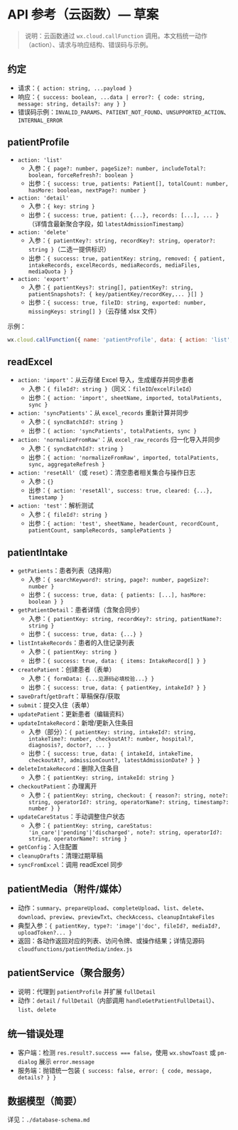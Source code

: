 # API 参考（云函数）— 草案

> 说明：云函数通过 `wx.cloud.callFunction` 调用。本文档统一动作（action）、请求与响应结构、错误码与示例。

## 约定
- 请求：`{ action: string, ...payload }`
- 响应：`{ success: boolean, ...data | error?: { code: string, message: string, details?: any } }`
- 错误码示例：`INVALID_PARAMS`、`PATIENT_NOT_FOUND`、`UNSUPPORTED_ACTION`、`INTERNAL_ERROR`

## patientProfile
- `action: 'list'`
  - 入参：`{ page?: number, pageSize?: number, includeTotal?: boolean, forceRefresh?: boolean }`
  - 出参：`{ success: true, patients: Patient[], totalCount: number, hasMore: boolean, nextPage?: number }`
- `action: 'detail'`
  - 入参：`{ key: string }`
  - 出参：`{ success: true, patient: {...}, records: [...], ... }`（详情含最新聚合字段，如 `latestAdmissionTimestamp`）
- `action: 'delete'`
  - 入参：`{ patientKey?: string, recordKey?: string, operator?: string }`（二选一提供标识）
  - 出参：`{ success: true, patientKey: string, removed: { patient, intakeRecords, excelRecords, mediaRecords, mediaFiles, mediaQuota } }`
- `action: 'export'`
  - 入参：`{ patientKeys?: string[], patientKey?: string, patientSnapshots?: { key/patientKey/recordKey,... }[] }`
  - 出参：`{ success: true, fileID: string, exported: number, missingKeys: string[] }`（云存储 xlsx 文件）

示例：
```js
wx.cloud.callFunction({ name: 'patientProfile', data: { action: 'list', pageSize: 20 } })
```

## readExcel
- `action: 'import'`：从云存储 Excel 导入，生成缓存并同步患者
  - 入参：`{ fileId?: string }`（同义：`fileID`/`excelFileId`）
  - 出参：`{ action: 'import', sheetName, imported, totalPatients, sync }`
- `action: 'syncPatients'`：从 `excel_records` 重新计算并同步
  - 入参：`{ syncBatchId?: string }`
  - 出参：`{ action: 'syncPatients', totalPatients, sync }`
- `action: 'normalizeFromRaw'`：从 `excel_raw_records` 归一化导入并同步
  - 入参：`{ syncBatchId?: string }`
  - 出参：`{ action: 'normalizeFromRaw', imported, totalPatients, sync, aggregateRefresh }`
- `action: 'resetAll'`（或 `reset`）：清空患者相关集合与操作日志
  - 入参：`{}`
  - 出参：`{ action: 'resetAll', success: true, cleared: {...}, timestamp }`
- `action: 'test'`：解析测试
  - 入参：`{ fileId?: string }`
  - 出参：`{ action: 'test', sheetName, headerCount, recordCount, patientCount, sampleRecords, samplePatients }`

## patientIntake
- `getPatients`：患者列表（选择用）
  - 入参：`{ searchKeyword?: string, page?: number, pageSize?: number }`
  - 出参：`{ success: true, data: { patients: [...], hasMore: boolean } }`
- `getPatientDetail`：患者详情（含聚合同步）
  - 入参：`{ patientKey: string, recordKey?: string, patientName?: string }`
  - 出参：`{ success: true, data: {...} }`
- `listIntakeRecords`：患者的入住记录列表
  - 入参：`{ patientKey: string }`
  - 出参：`{ success: true, data: { items: IntakeRecord[] } }`
- `createPatient`：创建患者（表单）
  - 入参：`{ formData: {...见源码必填校验...} }`
  - 出参：`{ success: true, data: { patientKey, intakeId? } }`
- `saveDraft`/`getDraft`：草稿保存/获取
- `submit`：提交入住（表单）
- `updatePatient`：更新患者（编辑资料）
- `updateIntakeRecord`：新增/更新入住条目
  - 入参（部分）：`{ patientKey: string, intakeId?: string, intakeTime?: number, checkoutAt?: number, hospital?, diagnosis?, doctor?, ... }`
  - 出参：`{ success: true, data: { intakeId, intakeTime, checkoutAt?, admissionCount?, latestAdmissionDate? } }`
- `deleteIntakeRecord`：删除入住条目
  - 入参：`{ patientKey: string, intakeId: string }`
- `checkoutPatient`：办理离开
  - 入参：`{ patientKey: string, checkout: { reason?: string, note?: string, operatorId?: string, operatorName?: string, timestamp?: number } }`
- `updateCareStatus`：手动调整住户状态
  - 入参：`{ patientKey: string, careStatus: 'in_care'|'pending'|'discharged', note?: string, operatorId?: string, operatorName?: string }`
- `getConfig`：入住配置
- `cleanupDrafts`：清理过期草稿
- `syncFromExcel`：调用 readExcel 同步
## patientMedia（附件/媒体）
- 动作：`summary`、`prepareUpload`、`completeUpload`、`list`、`delete`、`download`、`preview`、`previewTxt`、`checkAccess`、`cleanupIntakeFiles`
- 典型入参：`{ patientKey, type?: 'image'|'doc', fileId?, mediaId?, uploadToken?... }`
- 返回：各动作返回对应的列表、访问令牌、或操作结果；详情见源码 `cloudfunctions/patientMedia/index.js`

## patientService（聚合服务）
- 说明：代理到 `patientProfile` 并扩展 `fullDetail`
- 动作：`detail` / `fullDetail`（内部调用 `handleGetPatientFullDetail`）、`list`、`delete`

## 统一错误处理
- 客户端：检测 `res.result?.success === false`，使用 `wx.showToast` 或 `pm-dialog` 展示 `error.message`
- 服务端：抛错统一包装 `{ success: false, error: { code, message, details? } }`

## 数据模型（简要）
详见：`./database-schema.md`
